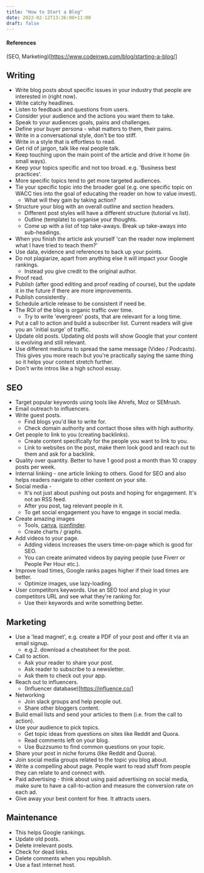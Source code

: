 ```yaml
---
title: "How to Start a Blog"
date: 2022-02-12T13:36:00+11:00
draft: false
---
```


#### References
(SEO, Marketing)[https://www.codeinwp.com/blog/starting-a-blog/]

## Writing
* Write blog posts about specific issues in your industry that people are interested in (right now).
* Write catchy headlines.
* Listen to feedback and questions from users.
* Consider your audience and the actions you want them to take.
* Speak to your audiences goals, pains and challenges.
* Define your buyer persona - what matters to them, their pains.
* Write in a conversational style, don't be too stiff.
* Write in a style that is effortless to read.
* Get rid of jargon, talk like real people talk.
* Keep touching upon the main point of the article and drive it home (in small ways).
* Keep your topics specific and not too broad. e.g. 'Business best practices'.
* More specific topics tend to get more targeted audiences.
* Tie your specific topic into the broader goal (e.g. one specific topic on WACC ties into the goal of educating the reader on how to value invest).
  * What will they gain by taking action?
* Structure your blog with an overall outline and section headers.
  * Different post styles will have a different structure (tutorial vs list).
  * Outline (template) to organise your thoughts.
  * Come up with a list of top take-aways. Break up take-aways into sub-headings.
* When you finish the article ask yourself 'can the reader now implement what I have tried to teach them?'
* Use data, evidence and references to back up your points.
* Do not plagiarize, apart from anything else it will impact your Google rankings.
  * Instead you give credit to the original author. 
* Proof read.
* Publish (after good editing and proof reading of course), but the update it in the future if there are more improvements.
* Publish consistently <look into what are the better schedules for SEO>.
* Schedule article release to be consistent if need be.
* The ROI of the blog is organic traffic over time.
  * Try to write 'evergreen' posts, that are relevant for a long time.
* Put a call to action and build a subscriber list. Current readers will give you an 'initial surge' of traffic.
* Update old posts. Updating old posts will show Google that your content is evolving and still relevant.
* Use different mediums to spread the same message (Video / Podcasts). This gives you more reach but you're practically saying the same thing so it helps your content stretch further.
* Don't write intros like a high school essay.


## SEO
* Target popular keywords using tools like Ahrefs, Moz or SEMrush.
* Email outreach to influencers.
* Write guest posts.
  * Find blogs you'd like to write for.
  * Check domain authority and contact those sites with high authority.
* Get people to link to you (creating backlinks).
  * Create content specifically for the people you want to link to you.
  * Link to websites on the post, make them look good and reach out to them and ask for a backlink.
* Quality over quantity. Better to have 1 good post a month than 10 crappy posts per week.
* Internal linking - one article linking to others. Good for SEO and also helps readers navigate to other content on your site.
* Social media - 
  * It's not just about pushing out posts and hoping for engagement. It's not an RSS feed.
  * After you post, tag relevant people in it.
  * To get social engagement you have to engage in social media.
* Create amazing images
  * Tools, [canva](https://www.canva.com/), [iconfinder](https://www.iconfinder.com/). 
  * Create charts / graphs.
* Add videos to your page.
  * Adding videos increases the users time-on-page which is good for SEO.
  * You can create animated videos by paying people (use Fiverr or People Per Hour etc.).
* Improve load times, Google ranks pages higher if their load times are better.
  * Optimize images, use lazy-loading. 
* User competitors keywords. Use an SEO tool and plug in your competitors URL and see what they're ranking for.
  * Use their keywords and write something better.

## Marketing
* Use a 'lead magnet', e.g. create a PDF of your post and offer it via an email signup.
  * e.g.2. download a cheatsheet for the post.
* Call to action.
  * Ask your reader to share your post.
  * Ask reader to subscribe to a newsletter.
  * Ask them to check out your app.
* Reach out to influencers.
  * (Influencer database)[https://influence.co/]
* Networking
  * Join slack groups and help people out.
  * Share other bloggers content.
* Build email lists and send your articles to them (i.e. from the call to action).
* Use your audience to pick topics.
  * Get topic ideas from questions on sites like Reddit and Quora. 
  * Read comments left on your blog.
  * Use Buzzsumo to find common questions on your topic.
* Share your post in niche forums (like Reddit and Quora).
* Join social media groups related to the topic you blog about.
* Write a compelling about page. People want to read stuff from people they can relate to and connect with.
* Paid advertising - think about using paid advertising on social media, make sure to have a call-to-action and measure the conversion rate on each ad.
* Give away your best content for free. It attracts users.

## Maintenance 
* This helps Google rankings.
* Update old posts.
* Delete irrelevant posts.
* Check for dead links.
* Delete comments when you republish.
* Use a fast internet host.